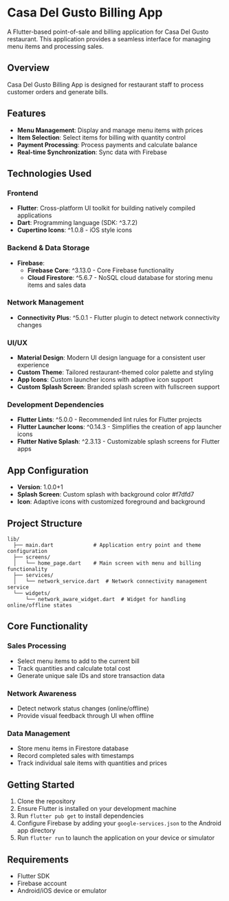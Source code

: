 # Casa Del Gusto Billing App

A Flutter-based point-of-sale and billing application for Casa Del Gusto restaurant. This application provides a seamless interface for managing menu items and processing sales.

## Overview

Casa Del Gusto Billing App is designed for restaurant staff to process customer orders and generate bills.

## Features

- **Menu Management**: Display and manage menu items with prices
- **Item Selection**: Select items for billing with quantity control
- **Payment Processing**: Process payments and calculate balance
- **Real-time Synchronization**: Sync data with Firebase

## Technologies Used

### Frontend
- **Flutter**: Cross-platform UI toolkit for building natively compiled applications
- **Dart**: Programming language (SDK: ^3.7.2)
- **Cupertino Icons**: ^1.0.8 - iOS style icons

### Backend & Data Storage
- **Firebase**:
  - **Firebase Core**: ^3.13.0 - Core Firebase functionality
  - **Cloud Firestore**: ^5.6.7 - NoSQL cloud database for storing menu items and sales data

### Network Management
- **Connectivity Plus**: ^5.0.1 - Flutter plugin to detect network connectivity changes

### UI/UX
- **Material Design**: Modern UI design language for a consistent user experience
- **Custom Theme**: Tailored restaurant-themed color palette and styling
- **App Icons**: Custom launcher icons with adaptive icon support
- **Custom Splash Screen**: Branded splash screen with fullscreen support

### Development Dependencies
- **Flutter Lints**: ^5.0.0 - Recommended lint rules for Flutter projects
- **Flutter Launcher Icons**: ^0.14.3 - Simplifies the creation of app launcher icons
- **Flutter Native Splash**: ^2.3.13 - Customizable splash screens for Flutter apps

## App Configuration

- **Version**: 1.0.0+1
- **Splash Screen**: Custom splash with background color #f7dfd7
- **Icon**: Adaptive icons with customized foreground and background

## Project Structure

```
lib/
  ├── main.dart             # Application entry point and theme configuration
  ├── screens/
  │   └── home_page.dart    # Main screen with menu and billing functionality
  ├── services/
  │   └── network_service.dart  # Network connectivity management service
  └── widgets/
      └── network_aware_widget.dart  # Widget for handling online/offline states
```

## Core Functionality

### Sales Processing
- Select menu items to add to the current bill
- Track quantities and calculate total cost
- Generate unique sale IDs and store transaction data

### Network Awareness
- Detect network status changes (online/offline)
- Provide visual feedback through UI when offline

### Data Management
- Store menu items in Firestore database
- Record completed sales with timestamps
- Track individual sale items with quantities and prices

## Getting Started

1. Clone the repository
2. Ensure Flutter is installed on your development machine
3. Run `flutter pub get` to install dependencies
4. Configure Firebase by adding your `google-services.json` to the Android app directory
5. Run `flutter run` to launch the application on your device or simulator

## Requirements

- Flutter SDK
- Firebase account
- Android/iOS device or emulator
